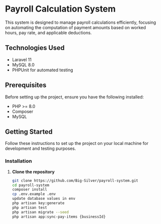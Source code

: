 # Payroll Calculation System

This system is designed to manage payroll calculations efficiently, focusing on automating the computation of payment amounts based on worked hours, pay rate, and applicable deductions.

## Technologies Used

- Laravel 11
- MySQL 8.0
- PHPUnit for automated testing

## Prerequisites

Before setting up the project, ensure you have the following installed:
- PHP >= 8.0
- Composer
- MySQL

## Getting Started

Follow these instructions to set up the project on your local machine for development and testing purposes.

### Installation

1. **Clone the repository**
   ```bash
   git clone https://github.com/Big-Silver/payroll-system.git
   cd payroll-system
   composer install
   cp .env.example .env
   update database values in env
   php artisan key:generate
   php artisan test
   php artisan migrate --seed
   php artisan app:sync-pay-items {businessId}
   ```
